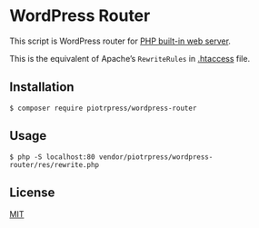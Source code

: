 # WordPress Router

This script is WordPress router for [PHP built-in web server](https://www.php.net/manual/en/features.commandline.webserver.php).

This is the equivalent of Apache’s `RewriteRules` in [.htaccess](https://wordpress.org/support/article/htaccess/) file.

## Installation

```shell
$ composer require piotrpress/wordpress-router 
```

## Usage

```shell
$ php -S localhost:80 vendor/piotrpress/wordpress-router/res/rewrite.php
```

## License

[MIT](license.txt)